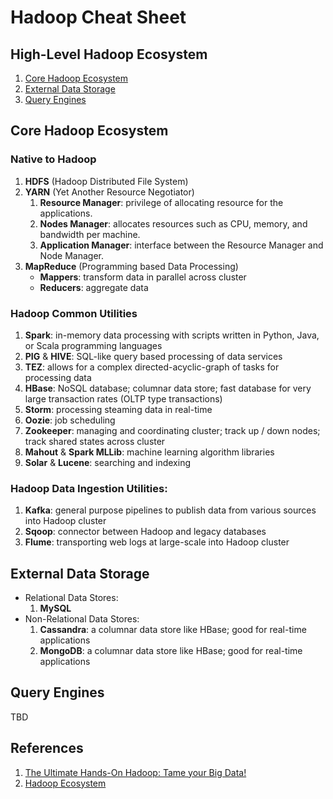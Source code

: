 # Hadoop Cheat Sheet

## High-Level Hadoop Ecosystem

1. [Core Hadoop Ecosystem](#core-hadoop-ecosystem)
1. [External Data Storage](#external-data-storage)
1. [Query Engines](#query-engines)

## Core Hadoop Ecosystem

### Native to Hadoop

1. **HDFS** (Hadoop Distributed File System)
1. **YARN** (Yet Another Resource Negotiator)
   1. **Resource Manager**: privilege of allocating resource for the applications.
   1. **Nodes Manager**: allocates resources such as CPU, memory, and bandwidth per machine.
   1. **Application Manager**: interface between the Resource Manager and Node Manager.
1. **MapReduce** (Programming based Data Processing)
   - **Mappers**: transform data in parallel across cluster
   - **Reducers**: aggregate data

### Hadoop Common Utilities

1. **Spark**: in-memory data processing with scripts written in Python, Java, or Scala programming languages
1. **PIG** & **HIVE**: SQL-like query based processing of data services
1. **TEZ**: allows for a complex directed-acyclic-graph of tasks for processing data
1. **HBase**: NoSQL database; columnar data store; fast database for very large transaction rates (OLTP type transactions)
1. **Storm**: processing steaming data in real-time
1. **Oozie**: job scheduling
1. **Zookeeper**: managing and coordinating cluster; track up / down nodes; track shared states across cluster
1. **Mahout** & **Spark MLLib**: machine learning algorithm libraries
1. **Solar** & **Lucene**: searching and indexing

### Hadoop Data Ingestion Utilities:

1. **Kafka**: general purpose pipelines to publish data from various sources into Hadoop cluster
1. **Sqoop**: connector between Hadoop and legacy databases
1. **Flume**: transporting web logs at large-scale into Hadoop cluster

## External Data Storage

- Relational Data Stores:
  1. **MySQL**
- Non-Relational Data Stores:
  1. **Cassandra**: a columnar data store like HBase; good for real-time applications
  1. **MongoDB**: a columnar data store like HBase; good for real-time applications

## Query Engines

TBD

## References

1. [The Ultimate Hands-On Hadoop: Tame your Big Data!](https://www.udemy.com/share/101WBO3@GCG2h3kBLhu73Y-V994-4JkSTpSCM14zNlm_65RR0VfN97hBx87P8CT48KmyrX_D_Q==/)
1. [Hadoop Ecosystem](https://www.geeksforgeeks.org/hadoop-ecosystem/)
